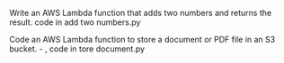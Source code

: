  Write an AWS Lambda function that adds two numbers and returns the result. 
code in add two numbers.py

 Code an AWS Lambda function to store a document or PDF file in an S3 bucket. - , code in tore document.py
